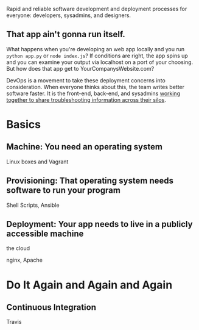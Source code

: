 Rapid and reliable software development and deployment processes for everyone: developers, sysadmins, and designers.

That app ain't gonna run itself.
--------------------------------

What happens when you're developing an web app locally and you run `python app.py` or `node index.js`? If conditions are right, the app spins up and you can examine your output via localhost on a port of your choosing. But how does that app get to YourCompanysWebsite.com? 

DevOps is a movement to take these deployment concerns into consideration. When everyone thinks about this, the team writes better software faster. It is the front-end, back-end, and sysadmins [working together to share troubleshooting information across  their silos](http://www.drdobbs.com/architecture-and-design/what-exactly-is-devops/240009147).

Basics
==========

Machine: You need an operating system
-------------------------------------

Linux boxes and Vagrant

Provisioning: That operating system needs software to run your program
----------------------------------------------------------------------

Shell Scripts, Ansible

Deployment: Your app needs to live in a publicly accessible machine
----------------------------------------------------------------------

the cloud

nginx, Apache

Do It Again and Again and Again
==============================

Continuous Integration
---------------------

Travis



